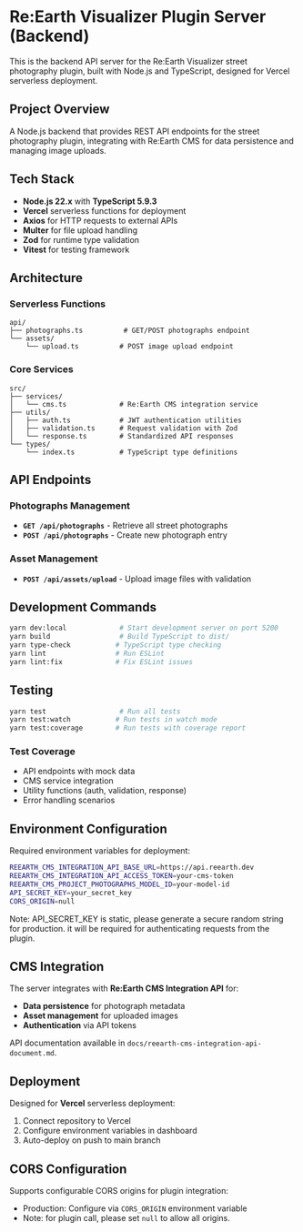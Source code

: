 # Re:Earth Visualizer Plugin Server (Backend)

This is the backend API server for the Re:Earth Visualizer street photography plugin, built with Node.js and TypeScript, designed for Vercel serverless deployment.

## Project Overview

A Node.js backend that provides REST API endpoints for the street photography plugin, integrating with Re:Earth CMS for data persistence and managing image uploads.

## Tech Stack

- **Node.js 22.x** with **TypeScript 5.9.3**
- **Vercel** serverless functions for deployment
- **Axios** for HTTP requests to external APIs
- **Multer** for file upload handling
- **Zod** for runtime type validation
- **Vitest** for testing framework

## Architecture

### Serverless Functions

```
api/
├── photographs.ts          # GET/POST photographs endpoint
└── assets/
    └── upload.ts          # POST image upload endpoint
```

### Core Services

```
src/
├── services/
│   └── cms.ts             # Re:Earth CMS integration service
├── utils/
│   ├── auth.ts            # JWT authentication utilities
│   ├── validation.ts      # Request validation with Zod
│   └── response.ts        # Standardized API responses
└── types/
    └── index.ts           # TypeScript type definitions
```

## API Endpoints

### Photographs Management

- **`GET /api/photographs`** - Retrieve all street photographs
- **`POST /api/photographs`** - Create new photograph entry

### Asset Management

- **`POST /api/assets/upload`** - Upload image files with validation

## Development Commands

```bash
yarn dev:local             # Start development server on port 5200
yarn build                 # Build TypeScript to dist/
yarn type-check           # TypeScript type checking
yarn lint                 # Run ESLint
yarn lint:fix             # Fix ESLint issues
```

## Testing

```bash
yarn test                  # Run all tests
yarn test:watch           # Run tests in watch mode
yarn test:coverage        # Run tests with coverage report
```

### Test Coverage

- API endpoints with mock data
- CMS service integration
- Utility functions (auth, validation, response)
- Error handling scenarios

## Environment Configuration

Required environment variables for deployment:

```bash
REEARTH_CMS_INTEGRATION_API_BASE_URL=https://api.reearth.dev
REEARTH_CMS_INTEGRATION_API_ACCESS_TOKEN=your-cms-token
REEARTH_CMS_PROJECT_PHOTOGRAPHS_MODEL_ID=your-model-id
API_SECRET_KEY=your_secret_key
CORS_ORIGIN=null
```

Note: API_SECRET_KEY is static, please generate a secure random string for production. it will be required for authenticating requests from the plugin.

## CMS Integration

The server integrates with **Re:Earth CMS Integration API** for:

- **Data persistence** for photograph metadata
- **Asset management** for uploaded images
- **Authentication** via API tokens

API documentation available in `docs/reearth-cms-integration-api-document.md`.

## Deployment

Designed for **Vercel** serverless deployment:

1. Connect repository to Vercel
2. Configure environment variables in dashboard
3. Auto-deploy on push to main branch

## CORS Configuration

Supports configurable CORS origins for plugin integration:

- Production: Configure via `CORS_ORIGIN` environment variable
- Note: for plugin call, please set `null` to allow all origins.
